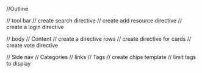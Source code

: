 //Outline

// tool bar
  // create search directive
  //  create add resource directive
  // create a login directive

// body
  // Content
    // create a directive rows
      // create directive for cards
        // create vote directive

  // Side nav
    // Categories
      // links
    // Tags
      // create chips template
      // limit tags to display
